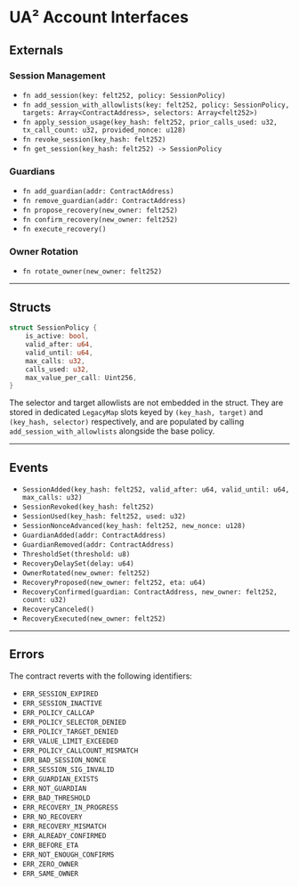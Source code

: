 # UA² Account Interfaces

## Externals

### Session Management
- `fn add_session(key: felt252, policy: SessionPolicy)`
- `fn add_session_with_allowlists(key: felt252, policy: SessionPolicy, targets: Array<ContractAddress>, selectors: Array<felt252>)`
- `fn apply_session_usage(key_hash: felt252, prior_calls_used: u32, tx_call_count: u32, provided_nonce: u128)`
- `fn revoke_session(key_hash: felt252)`
- `fn get_session(key_hash: felt252) -> SessionPolicy`

### Guardians
- `fn add_guardian(addr: ContractAddress)`
- `fn remove_guardian(addr: ContractAddress)`
- `fn propose_recovery(new_owner: felt252)`
- `fn confirm_recovery(new_owner: felt252)`
- `fn execute_recovery()`

### Owner Rotation
- `fn rotate_owner(new_owner: felt252)`

---

## Structs

```rust
struct SessionPolicy {
    is_active: bool,
    valid_after: u64,
    valid_until: u64,
    max_calls: u32,
    calls_used: u32,
    max_value_per_call: Uint256,
}
```

The selector and target allowlists are not embedded in the struct. They are stored in dedicated `LegacyMap` slots keyed by `(key_hash, target)` and `(key_hash, selector)` respectively, and are populated by calling `add_session_with_allowlists` alongside the base policy.

---

## Events

* `SessionAdded(key_hash: felt252, valid_after: u64, valid_until: u64, max_calls: u32)`
* `SessionRevoked(key_hash: felt252)`
* `SessionUsed(key_hash: felt252, used: u32)`
* `SessionNonceAdvanced(key_hash: felt252, new_nonce: u128)`
* `GuardianAdded(addr: ContractAddress)`
* `GuardianRemoved(addr: ContractAddress)`
* `ThresholdSet(threshold: u8)`
* `RecoveryDelaySet(delay: u64)`
* `OwnerRotated(new_owner: felt252)`
* `RecoveryProposed(new_owner: felt252, eta: u64)`
* `RecoveryConfirmed(guardian: ContractAddress, new_owner: felt252, count: u32)`
* `RecoveryCanceled()`
* `RecoveryExecuted(new_owner: felt252)`

---

## Errors

The contract reverts with the following identifiers:

* `ERR_SESSION_EXPIRED`
* `ERR_SESSION_INACTIVE`
* `ERR_POLICY_CALLCAP`
* `ERR_POLICY_SELECTOR_DENIED`
* `ERR_POLICY_TARGET_DENIED`
* `ERR_VALUE_LIMIT_EXCEEDED`
* `ERR_POLICY_CALLCOUNT_MISMATCH`
* `ERR_BAD_SESSION_NONCE`
* `ERR_SESSION_SIG_INVALID`
* `ERR_GUARDIAN_EXISTS`
* `ERR_NOT_GUARDIAN`
* `ERR_BAD_THRESHOLD`
* `ERR_RECOVERY_IN_PROGRESS`
* `ERR_NO_RECOVERY`
* `ERR_RECOVERY_MISMATCH`
* `ERR_ALREADY_CONFIRMED`
* `ERR_BEFORE_ETA`
* `ERR_NOT_ENOUGH_CONFIRMS`
* `ERR_ZERO_OWNER`
* `ERR_SAME_OWNER`

